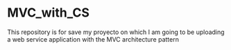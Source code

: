 # MVC_with_CS
This repository is for save my proyecto on which I am going to be uploading a web service application with the MVC architecture pattern
